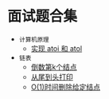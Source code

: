 # 面试题合集

* `计算机原理`  
    * [实现 atoi 和 atol](https://github.com/YangXiaoHei/Interview_Question_Solutions/blob/master/atoi和atol的实现/atoi和atol的实现/main.c)
*  `链表`
	* [倒数第k个结点](https://github.com/YangXiaoHei/Interview_Question_Solutions/blob/master/链表/找到链表倒数第k个结点/找到链表倒数第k个结点/main.c)
	* [从尾到头打印](https://github.com/YangXiaoHei/Interview_Question_Solutions/blob/master/链表/链表从尾到头打印/链表从尾到头打印/main.c)
	* [O(1)时间删除给定结点](https://github.com/YangXiaoHei/Interview_Question_Solutions/blob/master/链表/给定链表头和待删除结点，在O(1)时间内删除该结点/给定链表头和待删除结点，在O(1)时间内删除该结点/main.c)
